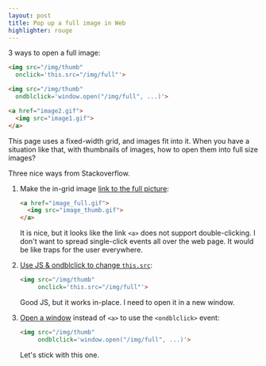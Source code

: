 ```yaml
---
layout: post
title: Pop up a full image in Web
highlighter: rouge
---
```


3 ways to open a full image:

```html
<img src="/img/thumb"
  onclick='this.src="/img/full"'>

<img src="/img/thumb"
  ondblclick='window.open("/img/full", ...)'>

<a href="image2.gif">
  <img src="image1.gif">
</a>
```

<!--more-->

This page uses a fixed-width grid, and images fit into it.
When you have a situation like that, with thumbnails of images,
how to open them into full size images?

Three nice ways from Stackoverflow.
1. Make the in-grid image [link to the full picture](https://stackoverflow.com/questions/467927/how-can-i-make-a-thumbnail-img-show-a-full-size-image-when-clicked/468088#468088):

   ```html
   <a href="image_full.gif">
     <img src="image_thumb.gif">
   </a>
   ```

   It is nice, but it looks like the link `<a>` does not support double-clicking.
   I don't want to spread single-click events all over the web page.
   It would be like traps for the user everywhere.
  
2. [Use JS & ondblclick to change `this.src`](https://stackoverflow.com/questions/467927/how-can-i-make-a-thumbnail-img-show-a-full-size-image-when-clicked/467946#467946):

   ```html
   <img src="/img/thumb"
        onclick='this.src="/img/full"'>
   ```
   
   Good JS, but it works in-place. I need to open it in a new window.

3. [Open a window](https://stackoverflow.com/questions/32954980/html-js-how-to-open-an-image-in-an-image-popup-by-clicking-on-it/63511881#63511881) instead of `<a>` to use the `<ondblclick>` event:

   ```html
   <img src="/img/thumb"
        ondblclick='window.open("/img/full", ...)'>
   ```

   Let's stick with this one.

